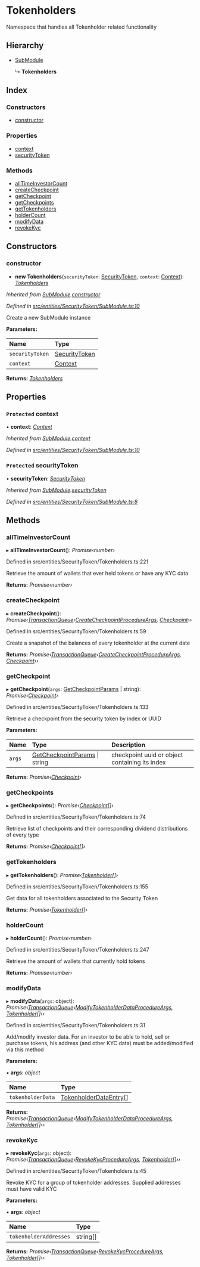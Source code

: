 # Tokenholders

Namespace that handles all Tokenholder related functionality

## Hierarchy

* [SubModule](_entities_securitytoken_submodule_.submodule.md)

  ↳ **Tokenholders**

## Index

### Constructors

* [constructor](_entities_securitytoken_tokenholders_.tokenholders.md#constructor)

### Properties

* [context](_entities_securitytoken_tokenholders_.tokenholders.md#protected-context)
* [securityToken](_entities_securitytoken_tokenholders_.tokenholders.md#protected-securitytoken)

### Methods

* [allTimeInvestorCount](_entities_securitytoken_tokenholders_.tokenholders.md#alltimeinvestorcount)
* [createCheckpoint](_entities_securitytoken_tokenholders_.tokenholders.md#createcheckpoint)
* [getCheckpoint](_entities_securitytoken_tokenholders_.tokenholders.md#getcheckpoint)
* [getCheckpoints](_entities_securitytoken_tokenholders_.tokenholders.md#getcheckpoints)
* [getTokenholders](_entities_securitytoken_tokenholders_.tokenholders.md#gettokenholders)
* [holderCount](_entities_securitytoken_tokenholders_.tokenholders.md#holdercount)
* [modifyData](_entities_securitytoken_tokenholders_.tokenholders.md#modifydata)
* [revokeKyc](_entities_securitytoken_tokenholders_.tokenholders.md#revokekyc)

## Constructors

### constructor

+ **new Tokenholders**\(`securityToken`: [SecurityToken](_entities_securitytoken_securitytoken_.securitytoken.md), `context`: [Context](_context_.context.md)\): [_Tokenholders_](_entities_securitytoken_tokenholders_.tokenholders.md)

_Inherited from_ [_SubModule_](_entities_securitytoken_submodule_.submodule.md)_._[_constructor_](_entities_securitytoken_submodule_.submodule.md#constructor)

_Defined in_ [_src/entities/SecurityToken/SubModule.ts:10_](https://github.com/PolymathNetwork/polymath-sdk/blob/550676f/src/entities/SecurityToken/SubModule.ts#L10)

Create a new SubModule instance

**Parameters:**

| Name | Type |
| :--- | :--- |
| `securityToken` | [SecurityToken](_entities_securitytoken_securitytoken_.securitytoken.md) |
| `context` | [Context](_context_.context.md) |

**Returns:** [_Tokenholders_](_entities_securitytoken_tokenholders_.tokenholders.md)

## Properties

### `Protected` context

• **context**: [_Context_](_context_.context.md)

_Inherited from_ [_SubModule_](_entities_securitytoken_submodule_.submodule.md)_._[_context_](_entities_securitytoken_submodule_.submodule.md#protected-context)

_Defined in_ [_src/entities/SecurityToken/SubModule.ts:10_](https://github.com/PolymathNetwork/polymath-sdk/blob/550676f/src/entities/SecurityToken/SubModule.ts#L10)

### `Protected` securityToken

• **securityToken**: [_SecurityToken_](_entities_securitytoken_securitytoken_.securitytoken.md)

_Inherited from_ [_SubModule_](_entities_securitytoken_submodule_.submodule.md)_._[_securityToken_](_entities_securitytoken_submodule_.submodule.md#protected-securitytoken)

_Defined in_ [_src/entities/SecurityToken/SubModule.ts:8_](https://github.com/PolymathNetwork/polymath-sdk/blob/550676f/src/entities/SecurityToken/SubModule.ts#L8)

## Methods

### allTimeInvestorCount

▸ **allTimeInvestorCount**\(\): _Promise‹number›_

Defined in src/entities/SecurityToken/Tokenholders.ts:221

Retrieve the amount of wallets that ever held tokens or have any KYC data

**Returns:** _Promise‹number›_

### createCheckpoint

▸ **createCheckpoint**\(\): _Promise‹_[_TransactionQueue_](_entities_transactionqueue_.transactionqueue.md)_‹_[_CreateCheckpointProcedureArgs_](../interfaces/_types_index_.createcheckpointprocedureargs.md)_,_ [_Checkpoint_](_entities_checkpoint_.checkpoint.md)_››_

Defined in src/entities/SecurityToken/Tokenholders.ts:59

Create a snapshot of the balances of every tokenholder at the current date

**Returns:** _Promise‹_[_TransactionQueue_](_entities_transactionqueue_.transactionqueue.md)_‹_[_CreateCheckpointProcedureArgs_](../interfaces/_types_index_.createcheckpointprocedureargs.md)_,_ [_Checkpoint_](_entities_checkpoint_.checkpoint.md)_››_

### getCheckpoint

▸ **getCheckpoint**\(`args`: [GetCheckpointParams](../interfaces/_entities_securitytoken_tokenholders_.getcheckpointparams.md) \| string\): _Promise‹_[_Checkpoint_](_entities_checkpoint_.checkpoint.md)_›_

Defined in src/entities/SecurityToken/Tokenholders.ts:133

Retrieve a checkpoint from the security token by index or UUID

**Parameters:**

| Name | Type | Description |
| :--- | :--- | :--- |
| `args` | [GetCheckpointParams](../interfaces/_entities_securitytoken_tokenholders_.getcheckpointparams.md) \| string | checkpoint uuid or object containing its index |

**Returns:** _Promise‹_[_Checkpoint_](_entities_checkpoint_.checkpoint.md)_›_

### getCheckpoints

▸ **getCheckpoints**\(\): _Promise‹_[_Checkpoint_](_entities_checkpoint_.checkpoint.md)_\[\]›_

Defined in src/entities/SecurityToken/Tokenholders.ts:74

Retrieve list of checkpoints and their corresponding dividend distributions of every type

**Returns:** _Promise‹_[_Checkpoint_](_entities_checkpoint_.checkpoint.md)_\[\]›_

### getTokenholders

▸ **getTokenholders**\(\): _Promise‹_[_Tokenholder_](_entities_tokenholder_.tokenholder.md)_\[\]›_

Defined in src/entities/SecurityToken/Tokenholders.ts:155

Get data for all tokenholders associated to the Security Token

**Returns:** _Promise‹_[_Tokenholder_](_entities_tokenholder_.tokenholder.md)_\[\]›_

### holderCount

▸ **holderCount**\(\): _Promise‹number›_

Defined in src/entities/SecurityToken/Tokenholders.ts:247

Retrieve the amount of wallets that currently hold tokens

**Returns:** _Promise‹number›_

### modifyData

▸ **modifyData**\(`args`: object\): _Promise‹_[_TransactionQueue_](_entities_transactionqueue_.transactionqueue.md)_‹_[_ModifyTokenholderDataProcedureArgs_](../interfaces/_types_index_.modifytokenholderdataprocedureargs.md)_,_ [_Tokenholder_](_entities_tokenholder_.tokenholder.md)_\[\]››_

Defined in src/entities/SecurityToken/Tokenholders.ts:31

Add/modify investor data. For an investor to be able to hold, sell or purchase tokens, his address \(and other KYC data\) must be added/modified via this method

**Parameters:**

▪ **args**: _object_

| Name | Type |
| :--- | :--- |
| `tokenholderData` | [TokenholderDataEntry](../interfaces/_types_index_.tokenholderdataentry.md)\[\] |

**Returns:** _Promise‹_[_TransactionQueue_](_entities_transactionqueue_.transactionqueue.md)_‹_[_ModifyTokenholderDataProcedureArgs_](../interfaces/_types_index_.modifytokenholderdataprocedureargs.md)_,_ [_Tokenholder_](_entities_tokenholder_.tokenholder.md)_\[\]››_

### revokeKyc

▸ **revokeKyc**\(`args`: object\): _Promise‹_[_TransactionQueue_](_entities_transactionqueue_.transactionqueue.md)_‹_[_RevokeKycProcedureArgs_](../interfaces/_types_index_.revokekycprocedureargs.md)_,_ [_Tokenholder_](_entities_tokenholder_.tokenholder.md)_\[\]››_

Defined in src/entities/SecurityToken/Tokenholders.ts:45

Revoke KYC for a group of tokenholder addresses. Supplied addresses must have valid KYC

**Parameters:**

▪ **args**: _object_

| Name | Type |
| :--- | :--- |
| `tokenholderAddresses` | string\[\] |

**Returns:** _Promise‹_[_TransactionQueue_](_entities_transactionqueue_.transactionqueue.md)_‹_[_RevokeKycProcedureArgs_](../interfaces/_types_index_.revokekycprocedureargs.md)_,_ [_Tokenholder_](_entities_tokenholder_.tokenholder.md)_\[\]››_

